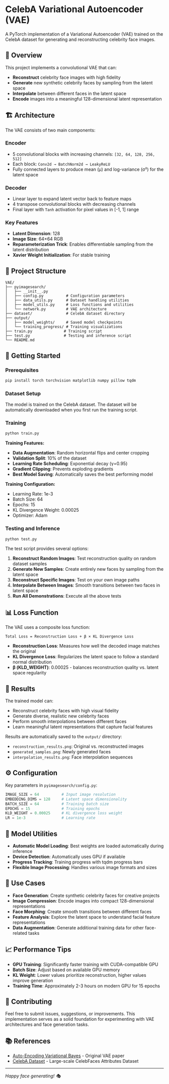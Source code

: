 # CelebA Variational Autoencoder (VAE)

A PyTorch implementation of a Variational Autoencoder (VAE) trained on the CelebA dataset for generating and reconstructing celebrity face images.

## 🎯 Overview

This project implements a convolutional VAE that can:
- **Reconstruct** celebrity face images with high fidelity
- **Generate** new synthetic celebrity faces by sampling from the latent space
- **Interpolate** between different faces in the latent space
- **Encode** images into a meaningful 128-dimensional latent representation

## 🏗️ Architecture

The VAE consists of two main components:

### Encoder
- 5 convolutional blocks with increasing channels: `[32, 64, 128, 256, 512]`
- Each block: `Conv2d → BatchNorm2d → LeakyReLU`
- Fully connected layers to produce mean (μ) and log-variance (σ²) for the latent space

### Decoder
- Linear layer to expand latent vector back to feature maps
- 4 transpose convolutional blocks with decreasing channels
- Final layer with `Tanh` activation for pixel values in [-1, 1] range

### Key Features
- **Latent Dimension**: 128
- **Image Size**: 64×64 RGB
- **Reparameterization Trick**: Enables differentiable sampling from the latent distribution
- **Xavier Weight Initialization**: For stable training

## 📁 Project Structure

```
VAE/
├── pyimagesearch/
│   ├── __init__.py
│   ├── config.py          # Configuration parameters
│   ├── data_utils.py      # Dataset handling utilities
│   ├── model_utils.py     # Loss functions and utilities
│   └── network.py         # VAE architecture
├── dataset/               # CelebA dataset directory
├── output/
│   ├── model_weights/     # Saved model checkpoints
│   └── training_progress/ # Training visualizations
├── train.py              # Training script
├── test.py               # Testing and inference script
└── README.md
```

## 🚀 Getting Started

### Prerequisites

```bash
pip install torch torchvision matplotlib numpy pillow tqdm
```

### Dataset Setup

The model is trained on the CelebA dataset. The dataset will be automatically downloaded when you first run the training script.

### Training

```bash
python train.py
```

**Training Features:**
- **Data Augmentation**: Random horizontal flips and center cropping
- **Validation Split**: 10% of the dataset
- **Learning Rate Scheduling**: Exponential decay (γ=0.95)
- **Gradient Clipping**: Prevents exploding gradients
- **Best Model Saving**: Automatically saves the best performing model

**Training Configuration:**
- Learning Rate: 1e-3
- Batch Size: 64
- Epochs: 15
- KL Divergence Weight: 0.00025
- Optimizer: Adam

### Testing and Inference

```bash
python test.py
```

The test script provides several options:
1. **Reconstruct Random Images**: Test reconstruction quality on random dataset samples
2. **Generate New Samples**: Create entirely new faces by sampling from the latent space
3. **Reconstruct Specific Images**: Test on your own image paths
4. **Interpolate Between Images**: Smooth transitions between two faces in latent space
5. **Run All Demonstrations**: Execute all the above tests

## 📊 Loss Function

The VAE uses a composite loss function:

```
Total Loss = Reconstruction Loss + β × KL Divergence Loss
```

- **Reconstruction Loss**: Measures how well the decoded image matches the original
- **KL Divergence Loss**: Regularizes the latent space to follow a standard normal distribution
- **β (KLD_WEIGHT)**: 0.00025 - balances reconstruction quality vs. latent space regularity

## 🎨 Results

The trained model can:
- Reconstruct celebrity faces with high visual fidelity
- Generate diverse, realistic new celebrity faces
- Perform smooth interpolations between different faces
- Learn meaningful latent representations that capture facial features

Results are automatically saved to the `output/` directory:
- `reconstruction_results.png`: Original vs. reconstructed images
- `generated_samples.png`: Newly generated faces
- `interpolation_results.png`: Face interpolation sequences

## ⚙️ Configuration

Key parameters in `pyimagesearch/config.py`:

```python
IMAGE_SIZE = 64          # Input image resolution
EMBEDDING_DIMS = 128     # Latent space dimensionality
BATCH_SIZE = 64          # Training batch size
EPOCHS = 15              # Training epochs
KLD_WEIGHT = 0.00025     # KL divergence loss weight
LR = 1e-3                # Learning rate
```

## 🔧 Model Utilities

- **Automatic Model Loading**: Best weights are loaded automatically during inference
- **Device Detection**: Automatically uses GPU if available
- **Progress Tracking**: Training progress with tqdm progress bars
- **Flexible Image Processing**: Handles various image formats and sizes

## 🎯 Use Cases

- **Face Generation**: Create synthetic celebrity faces for creative projects
- **Image Compression**: Encode images into compact 128-dimensional representations
- **Face Morphing**: Create smooth transitions between different faces
- **Feature Analysis**: Explore the latent space to understand facial feature representations
- **Data Augmentation**: Generate additional training data for other face-related tasks

## 📈 Performance Tips

- **GPU Training**: Significantly faster training with CUDA-compatible GPU
- **Batch Size**: Adjust based on available GPU memory
- **KL Weight**: Lower values prioritize reconstruction, higher values improve generation
- **Training Time**: Approximately 2-3 hours on modern GPU for 15 epochs

## 🤝 Contributing

Feel free to submit issues, suggestions, or improvements. This implementation serves as a solid foundation for experimenting with VAE architectures and face generation tasks.

## 📚 References

- [Auto-Encoding Variational Bayes](https://arxiv.org/abs/1312.6114) - Original VAE paper
- [CelebA Dataset](http://mmlab.ie.cuhk.edu.hk/projects/CelebA.html) - Large-scale CelebFaces Attributes Dataset

---

*Happy face generating! 🎭*